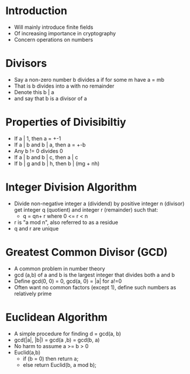 # Introduction
- Will mainly introduce finite fields
- Of increasing importance in cryptography
- Concern operations on numbers

# Divisors
- Say a non-zero number b divides a if for some m have a = mb
- That is b divides into a with no remainder
- Denote this b | a
- and say that b is a divisor of a

# Properties of Divisibiltiy
- If a | 1, then a = +-1
- If a | b and b | a, then a = +-b
- Any b != 0 divides 0
- If a | b and b | c, then a | c
- If b | g and b | h, then b | (mg + nh)

# Integer Division Algorithm
- Divide non-negative integer a (dividend) by positive integer n (divisor) get integer q (quotient) and integer r (remainder) such that:
    - q = qn+ r where 0 <= r < n
- r is "a mod n", also referred to as a residue
- q and r are unique

# Greatest Common Divisor (GCD)
- A common problem in number theory
- gcd (a,b) of a and b is the largest integer that divides both a and b
- Define gcd(0, 0) = 0, gcd(a, 0) = |a| for a!=0
- Often want no common factors (except 1), define such numbers as relatively prime

# Euclidean Algorithm
- A simple procedure for finding d = gcd(a, b)
- gcd(|a|, |b|) = gcd(a ,b) = gcd(b, a)
- No harm to assume a >= b > 0
- Euclid(a,b)
    - if (b = 0) then return a;
    - else return Euclid(b, a mod b);


